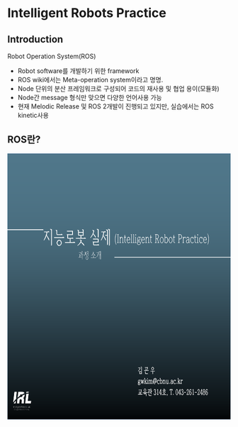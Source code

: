# **Intelligent Robots Practice** 

## Introduction

Robot Operation System(ROS)
- Robot software를 개발하기 위한 framework
- ROS wiki에서는 Meta-operation system이라고 명명.
- Node 단위의 분산 프레임워크로 구성되어 코드의 재사용 및 협업 용이(모듈화)
- Node간 message 형식만 맞으면 다양한 언어사용 가능
- 현재 Melodic Release 및 ROS 2개발이 진행되고 있지만, 실습에서는 ROS kinetic사용

## ROS란?
  
<p align="left" margin=100>  <img src="https://github.com/kjj3436/industrial-AI/blob/master/images/2020-2학기지능로봇실제_1.png"  width="900" height="600"> </p>
